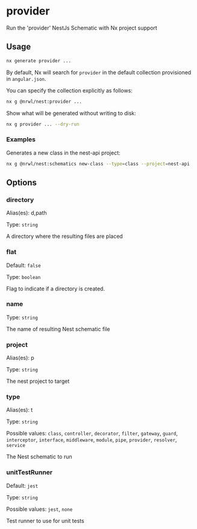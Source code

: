 # provider

Run the 'provider' NestJs Schematic with Nx project support

## Usage

```bash
nx generate provider ...
```

By default, Nx will search for `provider` in the default collection provisioned in `angular.json`.

You can specify the collection explicitly as follows:

```bash
nx g @nrwl/nest:provider ...
```

Show what will be generated without writing to disk:

```bash
nx g provider ... --dry-run
```

### Examples

Generates a new class in the nest-api project:

```bash
nx g @nrwl/nest:schematics new-class --type=class --project=nest-api
```

## Options

### directory

Alias(es): d,path

Type: `string`

A directory where the resulting files are placed

### flat

Default: `false`

Type: `boolean`

Flag to indicate if a directory is created.

### name

Type: `string`

The name of resulting Nest schematic file

### project

Alias(es): p

Type: `string`

The nest project to target

### type

Alias(es): t

Type: `string`

Possible values: `class`, `controller`, `decorator`, `filter`, `gateway`, `guard`, `interceptor`, `interface`, `middleware`, `module`, `pipe`, `provider`, `resolver`, `service`

The Nest schematic to run

### unitTestRunner

Default: `jest`

Type: `string`

Possible values: `jest`, `none`

Test runner to use for unit tests
